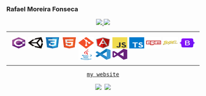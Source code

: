 ### Rafael Moreira Fonseca

<div align="center">
  <a href="https://github.com/RafaelMFonseca">
  <img height="180em" src="https://github-readme-stats.vercel.app/api?username=RafaelMFonseca&show_icons=true&theme=dracula&include_all_commits=true&count_private=true"/>
  <img height="180em" src="https://github-readme-stats.vercel.app/api/top-langs/?username=RafaelMFonseca&layout=compact&langs_count=7&theme=dracula"/>
  </a>
</div>

---

<div align="center" style="display: inline_block">
  <img align="center" height="30" width="40" src="https://raw.githubusercontent.com/devicons/devicon/master/icons/csharp/csharp-original.svg" />
  <img align="center" height="30" width="40" src="https://raw.githubusercontent.com/devicons/devicon/master/icons/unity/unity-original.svg" />
  <img align="center" height="30" width="40" src="https://raw.githubusercontent.com/devicons/devicon/master/icons/css3/css3-original.svg" />
  <img align="center" height="30" width="40" src="https://raw.githubusercontent.com/devicons/devicon/master/icons/html5/html5-original.svg" />
  <img align="center" height="30" width="40" src="https://raw.githubusercontent.com/devicons/devicon/master/icons/git/git-original.svg" />
  <img align="center" height="30" width="40" src="https://raw.githubusercontent.com/devicons/devicon/master/icons/angularjs/angularjs-original.svg" />
  <img align="center" height="30" width="40" src="https://raw.githubusercontent.com/devicons/devicon/master/icons/javascript/javascript-original.svg" />
  <img align="center" height="30" width="40" src="https://raw.githubusercontent.com/devicons/devicon/master/icons/typescript/typescript-original.svg" />
  <img align="center" height="30" width="40" src="https://raw.githubusercontent.com/devicons/devicon/master/icons/npm/npm-original-wordmark.svg" />
  <img align="center" height="30" width="40" src="https://raw.githubusercontent.com/devicons/devicon/master/icons/babel/babel-original.svg" />
  <img align="center" height="30" width="40" src="https://raw.githubusercontent.com/devicons/devicon/master/icons/bootstrap/bootstrap-original.svg" />
  <img align="center" height="30" width="40" src="https://raw.githubusercontent.com/devicons/devicon/master/icons/java/java-original.svg" />
  <img align="center" height="30" width="40" src="https://raw.githubusercontent.com/devicons/devicon/master/icons/vscode/vscode-original.svg" />
  <img align="center" height="30" width="40" src="https://raw.githubusercontent.com/devicons/devicon/master/icons/visualstudio/visualstudio-plain.svg" />
</div>

---

<p align="center">
  <samp>
    <a href="https://rafaelmfonseca.github.io/">my website<br /><br /></a>
    <a href="mailto:ramofojabuka@gmail.com"><img src="https://img.shields.io/badge/-Gmail-%23333?style=for-the-badge&logo=gmail&logoColor=white"></a>
    <a href="https://www.linkedin.com/in/rafael-moreira-fonseca/"><img src="https://img.shields.io/badge/-Linkedin-%23333?style=for-the-badge&logo=gmail&logoColor=white"></a>
  </samp>
</p>
